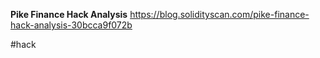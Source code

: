 **Pike Finance Hack Analysis**
https://blog.solidityscan.com/pike-finance-hack-analysis-30bcca9f072b

#hack 